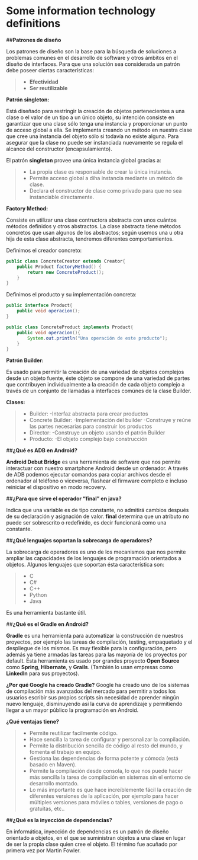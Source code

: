 # Some information technology definitions

##**Patrones de diseño**


Los patrones de diseño son la base para la búsqueda de soluciones a problemas comunes en el desarrollo de software y otros ámbitos en el diseño de interfaces. Para que una solución sea considerada un patrón debe poseer ciertas características:

> - **Efectividad**
> - **Ser reutilizable**


**Patrón singleton:**


Está diseñado para restringir la creación de objetos pertenecientes a una clase o el valor de un tipo a un único objeto, su intención consiste en garantizar que una clase sólo tenga una instancia y proporcionar un punto de acceso global a ella. Se implementa creando un método en nuestra clase que cree una instancia del objeto sólo si todavía no existe alguna. Para asegurar que la clase no puede ser instanciada nuevamente se regula el alcance del constructor (encapsulamiento).

El patrón **singleton** provee una única instancia global gracias a:

> - La propia clase es responsable de crear la única instancia.
> - Permite acceso global a diha instancia mediante un método de clase.
> - Declara el constructor de clase como privado para que no sea instanciable directamente.


**Factory Method:**


Consiste en utilizar una clase contructora abstracta con unos cuántos métodos definidos y otros abstractos. La clase abstracta tiene métodos concretos que usan algunos de los abstractos; según usemos una u otra hija de esta clase abstracta, tendremos diferentes comportamientos.

Definimos el creador concreto:


```java
public class ConcreteCreator extends Creator{
    public Product factoryMethod() {
        return new ConcreteProduct();
    }
}
```


Definimos el producto y su implementación concreta:


```java
public interface Product{
    public void operacion();
}

public class ConcreteProduct implements Product{
    public void operacion(){
        System.out.println("Una operación de este producto");
    }
}
```


**Patrón Builder:**


Es usado para permitir la creación de una variedad de objetos complejos desde un objeto fuente, éste objeto se compone de una variedad de partes que contribuyen individualmente a la creación de cada objeto complejo a través de un conjunto de llamadas a interfaces comúnes de la clase Builder.


**Clases:**
> - Builder:
>-Interfaz abstracta para crear productos
> - Concrete Builder:
>-Implementación del builder
>-Construye y reúne las partes necesarias para construir los productos
> - Director:
>-Construye un objeto usando el patrón Builder
> - Producto:
>-El objeto complejo bajo construcción



##**¿Qué es ADB en Android?**


**Android Debut Bridge** es una herramienta de software que nos permite interactuar con nuestro smartphone Android desde un ordenador. A través de ADB podemos ejecutar comandos para copiar archivos desde el ordenador al teléfono o viceversa, flashear el firmware completo e incluso reiniciar el dispositivo en modo recovery.


##**¿Para que sirve el operador “final” en java?**


Indica que una variable es de tipo constante, no admitirá cambios después de su declaración y asignación de valor. **final** determina que un atributo no puede ser sobrescrito o redefinido, es decir funcionará como una constante.


##**¿Qué lenguajes soportan la sobrecarga de operadores?**


La sobrecarga de operadores es uno de los mecanismos que nos permite ampliar las capacidades de los lenguajes de programación orientados a objetos.
Algunos lenguajes que soportan ésta característica son:
> - C
> - C#
> - C++
> - Python
> - Java


Es una herramienta bastante útil.


##**¿Qué es el Gradle en Android?**


**Gradle** es una herramienta para automatizar la construcción de nuestros proyectos, por ejemplo las tareas de compilación, testing, empaquetado y el despliegue de los mismos. Es muy flexible para la configuración, pero además ya tiene armadas las tareas para las mayoría de los proyectos por default. Esta herramienta es usado por grandes proyecto **Open Source** como **Spring**, **Hibernate**, y **Grails**. (También lo usan empresas como **LinkedIn** para sus proyectos).

**¿Por qué Google ha creado Gradle?**
Google ha creado uno de los sistemas de compilación más avanzados del mercado para permitir a todos los usuarios escribir sus propios scripts sin necesidad de aprender ningún nuevo lenguaje, disminuyendo asi la curva de aprendizaje y permitiendo llegar a un mayor público la programación en Android.

**¿Qué ventajas tiene?**
> - Permite reutilizar facilmente código.
> - Hace sencilla la tarea de configurar y personalizar la compilación.
> - Permite la distribución sencilla de código al resto del mundo, y fomenta el trabajo en equipo.
> - Gestiona las dependencias de forma potente y cómoda (está basado en Maven).
> - Permite la compilación desde consola, lo que nos puede hacer más sencilla la tarea de compilación en sistemas sin el entorno de desarrollo montado.
> - Lo más importante es que hace increíblemente fácil la creación de diferentes versiones de la aplicación, por ejemplo para hacer múltiples versiones para móviles o tables, versiones de pago o gratuitas, etc..


##**¿Qué es la inyección de dependencias?**


En informática, inyección de dependencias es un patrón de diseño orientado a objetos, en el que se suministran objetos a una clase en lugar de ser la propia clase quien cree el objeto. El término fue acuñado por primera vez por Martin Fowler.
